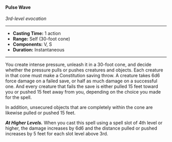 #### Pulse Wave
*3rd-level evocation*
___
- **Casting Time:** 1 action
- **Range:** Self (30-foot cone)
- **Components:** V, S
- **Duration:** Instantaneous
---
You create intense pressure, unleash it in a 30-foot cone, and decide whether the pressure pulls or pushes creatures and objects. Each creature in that cone must make a Constitution saving throw. A creature takes 6d6 force damage on a failed save, or half as much damage on a successful one. And every creature that fails the save is either pulled 15 feet toward you or pushed 15 feet away from you, depending on the choice you made for the spell.

In addition, unsecured objects that are completely within the cone are likewise pulled or pushed 15 feet.

***At Higher Levels.*** When you cast this spell using a spell slot of 4th level or higher, the damage increases by 6d6 and the distance pulled or pushed increases by 5 feet for each slot level above 3rd.